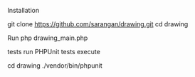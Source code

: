 Installation

git clone https://github.com/sarangan/drawing.git
cd drawing

Run
php drawing_main.php


tests
run PHPUnit tests execute

cd drawing
./vendor/bin/phpunit
